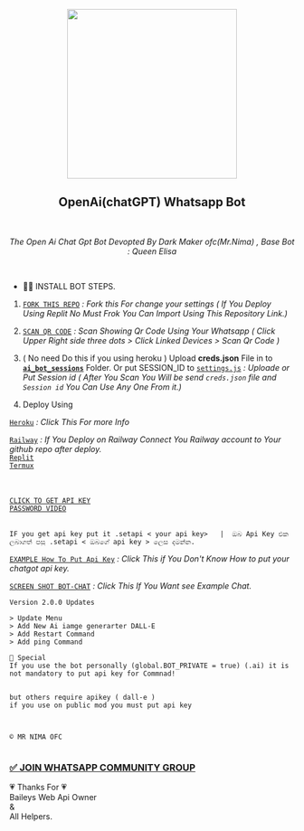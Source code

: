<p align="center">
<img src="https://telegra.ph/file/cc7e87a16245af0a4772f.jpg" width="300" height="300"/>
</p>

<h2 align="center"> OpenAi(chatGPT) Whatsapp Bot </h2> <br>
<p align="center"><i>
 The Open Ai Chat Gpt Bot Devopted By Dark Maker ofc(Mr.Nima) , Base Bot : Queen Elisa
 </i></p> <br>
 
 * 👨‍🔧 INSTALL BOT STEPS.
 1. [`FORK THIS REPO`](https://github.com/DarkMakerofc/OpenAi-ChatGPT-Bot/fork)  <i> : Fork this For change your settings ( If You Deploy Using Replit No Must Frok You Can Import Using This Repository Link.)</i>
 
 2. [`SCAN QR CODE`](https://gpt-qr-code.onrender.com/)  <i> : Scan Showing Qr Code Using Your Whatsapp ( Click Upper Right side three dots > Click Linked Devices > Scan Qr Code )</i>
 
 3. ( No need Do this if you using heroku ) Upload <b>creds.json</b> File in to <b>[`ai_bot_sessions`](ai_bot_sessions)</b> Folder.
  Or put SESSION_ID to [`settings.js`](/settings.js#L31) <i> : Uploade or Put Session id ( After You Scan You Will be send ```creds.json``` file and ```Session id``` You Can Use Any One From it.)</i> <br> 
 4. Deploy Using 

 [`Heroku`](deploy_on_heroku.md)  <i> : Click This For more Info </i>
 
 [`Railway`](https://railway.app?referralCode=jDDNQq) <i> : If You Deploy on Railway Connect You Railway account to Your github repo after deploy. </i><br>
 [`Replit`](deploy_on_replit.md) <br>
 [`Termux`](deploy_on_termux.md)
 
<br><br>
[`CLICK TO GET API KEY`](https://platform.openai.com/docs/) <br> 
[`PASSWORD VIDEO`](https://youtube.com/shorts/EkLrmE3LDiE?feature=share)<br><br>
```
IF you get api key put it .setapi < your api key>   |  ඔබ Api Key එක ලබාගත් පසු .setapi < ඔබගේ api key > ලෙස දමන්න.
```
 
 
 [`EXAMPLE How To Put Api Key`](https://github.com/DarkMakerofc/OpenAi-ChatGPT-Bot/issues/2#issuecomment-1603656922) <i> : Click This if You Don't Know How to put your chatgot api key.</i>

 [`SCREEN SHOT BOT-CHAT`](https://telegra.ph/file/e67c72bd83f2132dc1803.jpg) <i> : Click This If You Want see Example Chat.</i>

 ```
Version 2.0.0 Updates

> Update Menu 
> Add New Ai iamge generarter DALL-E
> Add Restart Command 
> Add ping Command

🥵 Special
If you use the bot personally (global.BOT_PRIVATE = true) (.ai) it is not mandatory to put api key for Commnad!


but others require apikey ( dall-e )
if you use on public mod you must put api key



© 𝙼𝚁 𝙽𝙸𝙼𝙰 𝙾𝙵𝙲 


```

 ### [✅ JOIN WHATSAPP COMMUNITY GROUP](https://chat.whatsapp.com/CRfdRwMvQakEgbQ8rpqVKu)
💗 Thanks For 💗<br>
Baileys Web Api Owner<br>
&<br>
All Helpers.<br><br>
